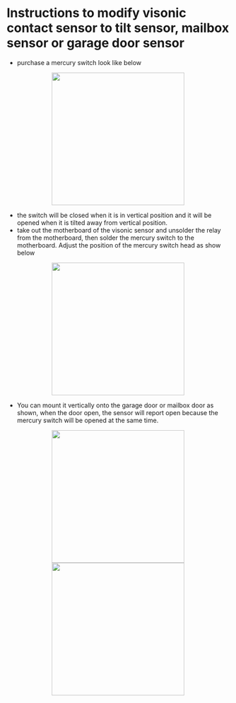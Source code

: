 # Instructions to modify visonic contact sensor to tilt sensor, mailbox sensor or garage door sensor

  - purchase a mercury switch look like below
  
  <p align="center">
    <img src = "https://github.com/pakmanwg/smartthings-visonic-sensor/blob/master/mercury_switch.jpg" width=300 hspace=10/>
  </p> 
  
  - the switch will be closed when it is in vertical position and it will be opened when it is tilted away from vertical position.
  - take out the motherboard of the visonic sensor and unsolder the relay from the motherboard, then solder the mercury switch to the motherboard. Adjust the position of the mercury switch head as show below
   
  <p align="center">
    <img src = "https://github.com/pakmanwg/smartthings-visonic-sensor/blob/master/mercury_switch.jpg" width=300 hspace=10/>
  </p> 
   
  - You can mount it vertically onto the garage door or mailbox door as shown, when the door open, the sensor will report open because the mercury switch will be opened at the same time.
   
  <p align="center">
    <img src = "https://github.com/pakmanwg/smartthings-visonic-sensor/blob/master/IMG_2144.JPG" width=300 hspace=10/>
    <img src = "https://github.com/pakmanwg/smartthings-visonic-sensor/blob/master/IMG_2145.JPG" width=300 hspace=10/>
  </p> 
  
  

